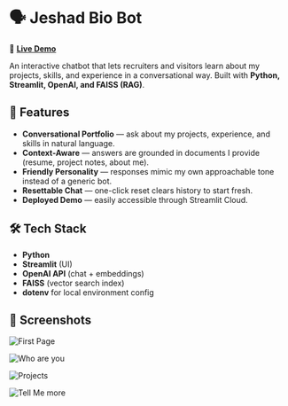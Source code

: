 # 🗣️ Jeshad Bio Bot

🔗 **[Live Demo](https://jeshad-chatbot.streamlit.app/)**

An interactive chatbot that lets recruiters and visitors learn about my projects, skills, and experience in a conversational way.
Built with **Python, Streamlit, OpenAI, and FAISS (RAG)**.



## 🚀 Features
- **Conversational Portfolio** — ask about my projects, experience, and skills in natural language.
- **Context-Aware** — answers are grounded in documents I provide (resume, project notes, about me).
- **Friendly Personality** — responses mimic my own approachable tone instead of a generic bot.
- **Resettable Chat** — one-click reset clears history to start fresh.
- **Deployed Demo** — easily accessible through Streamlit Cloud.



## 🛠️ Tech Stack
- **Python**
- **Streamlit** (UI)
- **OpenAI API** (chat + embeddings)
- **FAISS** (vector search index)
- **dotenv** for local environment config



## 📸 Screenshots

![First Page](https://gyazo.com/122a65a8d03ab32ebc3bc4e8bec4aec9.png)

![Who are you](https://gyazo.com/9299df4382d09e75d6c46f96ca4c9a9e.png)

![Projects](https://gyazo.com/91beb4810eedc70e9c33d7c82f92ed78.png)

![Tell Me more](https://gyazo.com/2e8839f886dba41b4e4718169c53ef1e.png)
